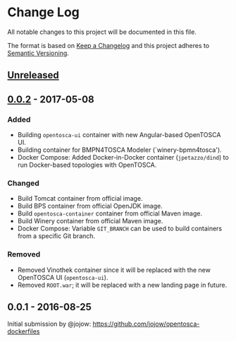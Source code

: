 # Change Log
All notable changes to this project will be documented in this file.

The format is based on [Keep a Changelog](http://keepachangelog.com/) and this project adheres to [Semantic Versioning](http://semver.org/).

## [Unreleased]

## [0.0.2] - 2017-05-08
### Added
- Building `opentosca-ui` container with new Angular-based OpenTOSCA UI.
- Building container for BMPN4TOSCA Modeler (`winery-bpmn4tosca').
- Docker Compose: Added Docker-in-Docker container (`jpetazzo/dind`) to run Docker-based topologies with OpenTOSCA.
### Changed
- Build Tomcat container from official image.
- Build BPS container from official OpenJDK image.
- Build `opentosca-container` container from official Maven image.
- Build Winery container from official Maven image.
- Docker Compose: Variable `GIT_BRANCH` can be used to build containers from a specific Git branch.
### Removed
- Removed Vinothek container since it will be replaced with the new OpenTOSCA UI (`opentosca-ui`).
- Removed `ROOT.war`; it will be replaced with a new landing page in future.

## 0.0.1 - 2016-08-25
Initial submission by @jojow: https://github.com/jojow/opentosca-dockerfiles

[Unreleased]: https://github.com/OpenTOSCA/opentosca-dockerfiles/compare/v0.2.0...HEAD
[0.0.2]: https://github.com/jojow/opentosca-dockerfiles/compare/master...OpenTOSCA:v0.0.2
